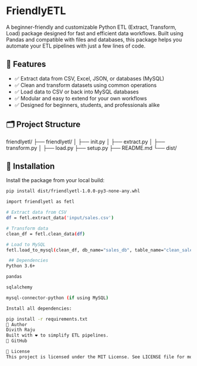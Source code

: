 # FriendlyETL

A beginner-friendly and customizable Python ETL (Extract, Transform, Load) package designed for fast and efficient data workflows. Built using Pandas and compatible with files and databases, this package helps you automate your ETL pipelines with just a few lines of code.

## 🔧 Features

- ✅ Extract data from CSV, Excel, JSON, or databases (MySQL)  
- ✅ Clean and transform datasets using common operations  
- ✅ Load data to CSV or back into MySQL databases  
- ✅ Modular and easy to extend for your own workflows  
- ✅ Designed for beginners, students, and professionals alike  

## 🗂 Project Structure

friendlyetl/
├── friendlyetl/
│ ├── init.py
│ ├── extract.py
│ ├── transform.py
│ ├── load.py
├── setup.py
├── README.md
└── dist/


## 🚀 Installation

Install the package from your local build:

```bash
pip install dist/friendlyetl-1.0.0-py3-none-any.whl

import friendlyetl as fetl

# Extract data from CSV
df = fetl.extract_data('input/sales.csv')

# Transform data
clean_df = fetl.clean_data(df)

# Load to MySQL
fetl.load_to_mysql(clean_df, db_name="sales_db", table_name="clean_sales")

 ## Dependencies
Python 3.6+

pandas

sqlalchemy

mysql-connector-python (if using MySQL)

Install all dependencies:

pip install -r requirements.txt
👤 Author
Divith Raju
Built with ❤️ to simplify ETL pipelines.
🔗 GitHub

📜 License
This project is licensed under the MIT License. See LICENSE file for more information.